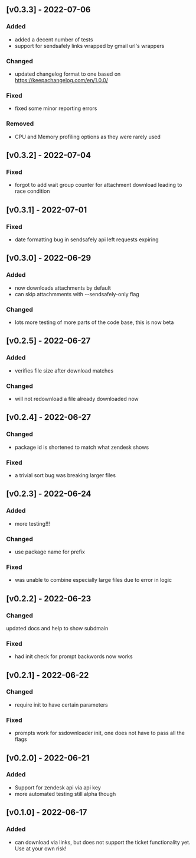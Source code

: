 ## [v0.3.3] - 2022-07-06
### Added
- added a decent number of tests
- support for sendsafely links wrapped by gmail url's wrappers
### Changed
- updated changelog format to one based on https://keepachangelog.com/en/1.0.0/
### Fixed
- fixed some minor reporting errors
### Removed
- CPU and Memory profiling options as they were rarely used

## [v0.3.2] - 2022-07-04
### Fixed
- forgot to add wait group counter for attachment download leading to race condition

## [v0.3.1] - 2022-07-01
### Fixed
- date formatting bug in sendsafely api left requests expiring

## [v0.3.0] - 2022-06-29
### Added
- now downloads attachments by default
- can skip attachmments with --sendsafely-only flag
### Changed
- lots more testing of more parts of the code base, this is now beta

## [v0.2.5] - 2022-06-27
### Added
- verifies file size after download matches
### Changed
- will not redownload a file already downloaded now

## [v0.2.4] - 2022-06-27
### Changed
- package id is shortened to match what zendesk shows
### Fixed
- a trivial sort bug was breaking larger files

## [v0.2.3] - 2022-06-24
### Added
- more testing!!!
### Changed
- use package name for prefix
### Fixed
- was unable to combine especially large files due to error in logic

## [v0.2.2] - 2022-06-23
### Changed
 updated docs and help to show subdmain
### Fixed
- had init check for prompt backwords now works

## [v0.2.1] - 2022-06-22
### Changed
- require init to have certain parameters
### Fixed
- prompts work for ssdownloader init, one does not have to pass all the flags

## [v0.2.0] - 2022-06-21
### Added
- Support for zendesk api via api key
- more automated testing still alpha though

## [v0.1.0] - 2022-06-17
### Added
- can download via links, but does not support the ticket functionality yet. Use at your own risk!
